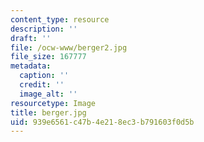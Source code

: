 ```yaml
---
content_type: resource
description: ''
draft: ''
file: /ocw-www/berger2.jpg
file_size: 167777
metadata:
  caption: ''
  credit: ''
  image_alt: ''
resourcetype: Image
title: berger.jpg
uid: 939e6561-c47b-4e21-8ec3-b791603f0d5b
---
```

